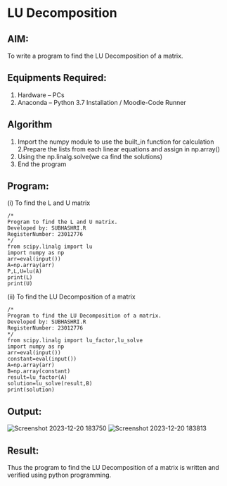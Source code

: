 # LU Decomposition 

## AIM:
To write a program to find the LU Decomposition of a matrix.

## Equipments Required:
1. Hardware – PCs
2. Anaconda – Python 3.7 Installation / Moodle-Code Runner

## Algorithm
1. Import the numpy module to use the built_in function for calculation
2.Prepare the lists from each linear equations and assign in np.array()
3. Using the np.linalg.solve(we ca find the solutions)
4. End the program

## Program:
(i) To find the L and U matrix
```
/*
Program to find the L and U matrix.
Developed by: SUBHASHRI.R
RegisterNumber: 23012776
*/
from scipy.linalg import lu
import numpy as np
arr=eval(input())
A=np.array(arr)
P,L,U=lu(A)
print(L)
print(U)

```
(ii) To find the LU Decomposition of a matrix
```
/*
Program to find the LU Decomposition of a matrix.
Developed by: SUBHASHRI.R
RegisterNumber: 23012776
*/
from scipy.linalg import lu_factor,lu_solve
import numpy as np
arr=eval(input())
constant=eval(input())
A=np.array(arr)
B=np.array(constant)
result=lu_factor(A)
solution=lu_solve(result,B)
print(solution)
```

## Output:

![Screenshot 2023-12-20 183750](https://github.com/SubhashriRavichandran10/LU-Decomposition/assets/145743413/f83f2f97-c3c7-4db5-8ea8-43ea0036ec2d)
![Screenshot 2023-12-20 183813](https://github.com/SubhashriRavichandran10/LU-Decomposition/assets/145743413/a8929ed3-b5da-441e-98db-ae7c251c5c2f)



## Result:
Thus the program to find the LU Decomposition of a matrix is written and verified using python programming.

